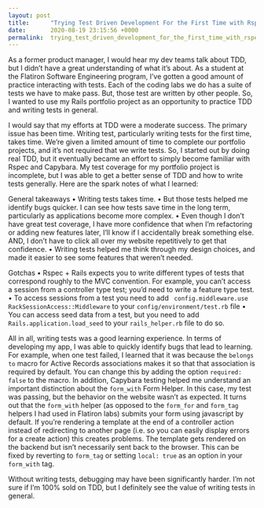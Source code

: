 ```yaml
---
layout: post
title:      "Trying Test Driven Development For the First Time with Rspec and Capybara"
date:       2020-08-19 23:15:56 +0000
permalink:  trying_test_driven_development_for_the_first_time_with_rspec_and_capybara
---
```



As a former product manager, I would hear my dev teams talk about TDD, but I didn’t have a great understanding of what it’s about. As a student at the Flatiron Software Engineering program, I’ve gotten a good amount of practice interacting with tests. Each of the coding labs we do has a suite of tests we have to make pass. But, those test are written by other people. So, I wanted to use my Rails portfolio project as an opportunity to practice TDD and writing tests in general.

I would say that my efforts at TDD were a moderate success. The primary issue has been time. Writing test, particularly writing tests for the first time, takes time. We’re given a limited amount of time to complete our portfolio projects, and it’s not required that we write tests. So, I started out by doing real TDD, but it eventually became an effort to simply become familiar with Rspec and Capybara. My test coverage for my portfolio project is incomplete, but I was able to get a better sense of TDD and how to write tests generally. Here are the spark notes of what I learned:

General takeaways
    • Writing tests takes time.
    • But those tests helped me identify bugs quicker. I can see how tests save time in the long term, particularly as applications become more complex.
    • Even though I don’t have great test coverage, I have more confidence that when I’m refactoring or adding new features later, I’ll know if I accidentally break something else. AND, I don’t have to click all over my website repetitively to get that confidence.
    • Writing tests helped me think through my design choices, and made it easier to see some features that weren’t needed.

Gotchas
    • Rspec + Rails expects you to write different types of tests that correspond roughly to the MVC convention. For example, you can’t access a session from a controller type test; you’d need to write a feature type test.
    • To access sessions from a test you need to add ` config.middleware.use RackSessionAccess::Middleware` to your `config/environment/test.rb` file
    • You can access seed data from a test, but you need to add ` Rails.application.load_seed` to your `rails_helper.rb` file to do so.

All in all, writing tests was a good learning experience. In terms of developing my app, I was able to quickly identify bugs that lead to learning. For example, when one test failed, I learned that it was because the `belongs to` macro for Active Records associations makes it so that that association is required by default. You can change this by adding the option `required: false` to the macro. In addition, Capybara testing helped me understand an important distinction about the `form_with` Form Helper. In this case, my test was passing, but the behavior on the website wasn’t as expected. It turns out that the `form_with` helper (as opposed to the `form_for` and `form_tag` helpers I had used in Flatiron labs) submits your form using javascript by default. If you’re rendering a template at the end of a controller action instead of redirecting to another page (i.e. so you can easily display errors for a create action) this creates problems. The template gets rendered on the backend but isn’t necessarily sent back to the browser. This can be fixed  by reverting to `form_tag` or setting `local: true` as an option in your `form_with` tag.

Without writing tests, debugging may have been significantly harder. I’m not sure if I’m 100% sold on TDD, but I definitely see the value of writing tests in general.
